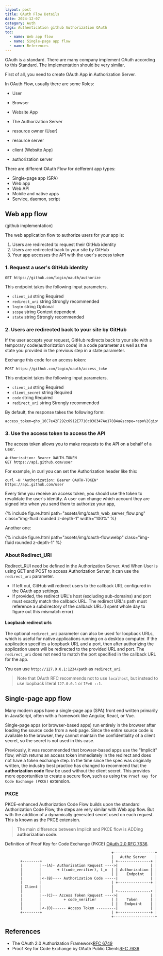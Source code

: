 ```yaml
---
layout: post
title: OAuth Flow Details
date: 2024-12-07
category: Auth
tags: Authentication github Authorization OAuth
toc: 
  - name: Web app flow
  - name: Single-page app flow
  - name: References
---
```


OAuth is a standard. There are many company implement OAuth according to this Standard. The implementation should be very similar.

First of all, you need to create OAuth App in Authorization Server.

In OAuth Flow, usually there are some Roles: 
- User
- Browser
- Website App
- The Authorization Server

- resource owner (User)
- resource server 
- client (Website App)
- authorization server

There are different OAuth Flow for defferent app types:
- Single-page app (SPA)
- Web app
- Web API
- Mobile and native apps
- Service, daemon, script

## Web app flow

(github implementation)

The web application flow to authorize users for your app is:
1. Users are redirected to request their GitHub identity
2. Users are redirected back to your site by GitHub
3. Your app accesses the API with the user's access token

### 1. Request a user's GitHub identity
```
GET https://github.com/login/oauth/authorize
```
This endpoint takes the following input parameters.
- `client_id`	string	Required
- `redirect_uri`	string	Strongly recommended
- `login`	string	Optional
- `scope`	string	Context dependent
- `state`	string	Strongly recommended

### 2. Users are redirected back to your site by GitHub
If the user accepts your request, GitHub redirects back to your site with a temporary code(authorization code) in a code parameter as well as the state you provided in the previous step in a state parameter. 

Exchange this code for an access token:
```
POST https://github.com/login/oauth/access_toke
```
This endpoint takes the following input parameters.
- `client_id`	string	Required
- `client_secret`	string	Required
- `code`	string	Required
- `redirect_uri`	string	Strongly recommended

By default, the response takes the following form:
```
access_token=gho_16C7e42F292c6912E7710c838347Ae178B4a&scope=repo%2Cgist&token_type=bearer
```

### 3. Use the access token to access the API
The access token allows you to make requests to the API on a behalf of a user.
```
Authorization: Bearer OAUTH-TOKEN
GET https://api.github.com/user
```
For example, in curl you can set the Authorization header like this:
```
curl -H "Authorization: Bearer OAUTH-TOKEN" https://api.github.com/user
```
Every time you receive an access token, you should use the token to revalidate the user's identity. A user can change which account they are signed into when you send them to authorize your app, 

{% include figure.html path="assets/img/oauth_web_server_flow.png" class="img-fluid rounded z-depth-1" width="100%" %}

Another one:

{% include figure.html path="assets/img/oauth-flow.webp" class="img-fluid rounded z-depth-1" %}

### About Redirect_URI 

Redirect_RUI need be defined in the Authorization Server. 
And When User is using GET and POST to access Authorization Server, it can use the `redirect_uri` parameter. 
- If left out, GitHub will redirect users to the callback URL configured in the OAuth app settings. 
- If provided, the redirect URL's host (excluding sub-domains) and port must exactly match the callback URL. The redirect URL's path must reference a subdirectory of the callback URL.(I spent whole day to figure out this mismatch error)

#### Loopback redirect urls
The optional `redirect_uri` parameter can also be used for loopback URLs, which is useful for native applications running on a desktop computer. If the application specifies a loopback URL and a port, then after authorizing the application users will be redirected to the provided URL and port. The `redirect_uri` does not need to match the port specified in the callback URL for the app.

You can use `http://127.0.0.1:1234/path` as `redirect_uri`.

> Note that OAuth RFC recommends not to use `localhost`, but instead to use loopback literal `127.0.0.1` or `IPv6 ::1`.


## Single-page app flow

Many modern apps have a single-page app (SPA) front end written primarily in JavaScript, often with a framework like Angular, React, or Vue. 

Single-page apps (or browser-based apps) run entirely in the browser after loading the source code from a web page. Since the entire source code is available to the browser, they cannot maintain the confidentiality of a client secret, so the secret is not used in this case. 

Previously, it was recommended that browser-based apps use the "Implicit" flow, which returns an access token immediately in the redirect and does not have a token exchange step. In the time since the spec was originally written, the industry best practice has changed to recommend that the **authorization code** flow be used without the client secret. This provides more opportunities to create a secure flow, such as using the `Proof Key for Code Exchange (PKCE)` extension.

### PKCE

PKCE-enhanced Authorization Code Flow builds upon the standard Authorization Code Flow, the steps are very similar with Web app flow. But with the addition of a dynamically generated secret used on each request. This is known as the PKCE extension.

> The main difference between Implicit and PKCE flow is ADDing **authorization code**.

Definition of Proof Key for Code Exchange (PKCE) [OAuth 2.0 RFC 7636](https://datatracker.ietf.org/doc/html/rfc7636).
```
                                                 +-------------------+
                                                 |   Authz Server    |
       +--------+                                | +---------------+ |
       |        |--(A)- Authorization Request ---->|               | |
       |        |       + t(code_verifier), t_m  | | Authorization | |
       |        |                                | |    Endpoint   | |
       |        |<-(B)---- Authorization Code -----|               | |
       |        |                                | +---------------+ |
       | Client |                                |                   |
       |        |                                | +---------------+ |
       |        |--(C)-- Access Token Request ---->|               | |
       |        |          + code_verifier       | |    Token      | |
       |        |                                | |   Endpoint    | |
       |        |<-(D)------ Access Token ---------|               | |
       +--------+                                | +---------------+ |
                                                 +-------------------+
```


## References

- The OAuth 2.0 Authorization Framework[RFC 6749](https://datatracker.ietf.org/doc/html/rfc6749)
- Proof Key for Code Exchange by OAuth Public Clients[RFC 7636](https://datatracker.ietf.org/doc/html/rfc7636)


